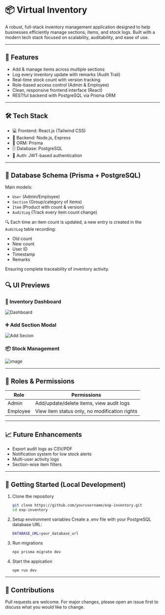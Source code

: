 # 📦 Virtual Inventory 

A robust, full-stack inventory management application designed to help businesses efficiently manage sections, items, and stock logs. Built with a modern tech stack focused on scalability, auditability, and ease of use.

---

## 🚀 Features

- Add & manage items across multiple sections
- Log every inventory update with remarks (Audit Trail)
- Real-time stock count with version tracking
- Role-based access control (Admin & Employee)
- Clean, responsive frontend interface (React)
- RESTful backend with PostgreSQL via Prisma ORM

---

## 🛠️ Tech Stack

- 💻 Frontend: React.js (Tailwind CSS)
- 🧠 Backend: Node.js, Express
- 🧰 ORM: Prisma
- 🗄️ Database: PostgreSQL
- 🔐 Auth: JWT-based authentication

---

## 🧩 Database Schema (Prisma + PostgreSQL)

Main models:

- `User` (Admin/Employee)
- `Section` (Group/category of items)
- `Item` (Product with count & version)
- `AuditLog` (Track every item count change)

🔍 Each time an item count is updated, a new entry is created in the `AuditLog` table recording:

- Old count
- New count
- User ID
- Timestamp
- Remarks

Ensuring complete traceability of inventory activity.

## 🔍 UI Previews

### 🧾 Inventory Dashboard

![Dashboard](https://github.com/user-attachments/assets/0eb811d4-f04b-44a9-b749-2ea558d36e7d)




### ➕ Add Section Modal

![Add Secion](https://github.com/user-attachments/assets/94a17333-d7c2-40bf-a73c-aaa41cb775d5)




### 📦 Stock Management

![image](https://github.com/user-attachments/assets/c2e860c9-e0ce-434d-91f1-7b4fce1828dc)


---

## 🔐 Roles & Permissions

| Role     | Permissions                                         |
|----------|------------------------------------------------------|
| Admin    | Add/update/delete items, view audit logs             |
| Employee | View item status only, no modification rights        |

---

## 📈 Future Enhancements

- Export audit logs as CSV/PDF
- Notification system for low stock alerts
- Multi-user activity logs
- Section-wise item filters

---

## 🧪 Getting Started (Local Development)

1. Clone the repository  
   ```bash
   git clone https://github.com/yourusername/exp-inventory.git
   cd exp-inventory

2. Setup environment variables
Create a .env file with your PostgreSQL database URL:
   ```bash
   DATABASE_URL=your_database_url
   
3. Run migrations
   ```bash
   npx prisma migrate dev

4. Start the appication
   ```bash
   npm run dev

---

## 🤝 Contributions

Pull requests are welcome. For major changes, please open an issue first to discuss what you would like to change.
